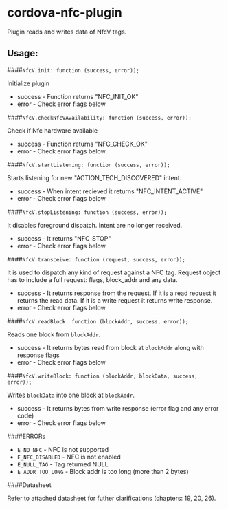 # cordova-nfc-plugin

Plugin reads and writes data of NfcV tags.

Usage:
----------------------------------------------------

####`NfcV.init: function (success, error));`

Initialize plugin

* success - Function returns "NFC_INIT_OK"
* error - Check error flags below


####`NfcV.checkNfcVAvailability: function (success, error));`

Check if Nfc hardware available

* success - Function returns "NFC_CHECK_OK"
* error - Check error flags below


####`NfcV.startListening: function (success, error));`

Starts listening for new "ACTION_TECH_DISCOVERED" intent.

* success - When intent recieved it returns "NFC_INTENT_ACTIVE"
* error - Check error flags below


####`NfcV.stopListening: function (success, error));`

It disables foreground dispatch. Intent are no longer received.

* success - It returns "NFC_STOP"
* error - Check error flags below

####`NfcV.transceive: function (request, success, error));`

It is used to dispatch any kind of request against a NFC tag. Request object has to include a full request: flags, block_addr and any data.

* success - It returns response from the request. If it is a read request it returns the read data. If it is a write request it returns write response.
* error - Check error flags below


####`NfcV.readBlock: function (blockAddr, success, error));`

Reads one block from `blockAddr`.

* success - It returns bytes read from block at `blockAddr` along with response flags
* error - Check error flags below


####`NfcV.writeBlock: function (blockAddr, blockData, success, error));`

Writes `blockData` into one block at `blockAddr`.

* success - It returns bytes from write response (error flag and any error code)
* error - Check error flags below


####ERRORs

* `E_NO_NFC` - NFC is not supported
* `E_NFC_DISABLED` - NFC is not enabled
* `E_NULL_TAG` - Tag returned NULL
* `E_ADDR_TOO_LONG` - Block addr is too long (more than 2 bytes)

####Datasheet

Refer to attached datasheet for futher clarifications (chapters: 19, 20, 26).